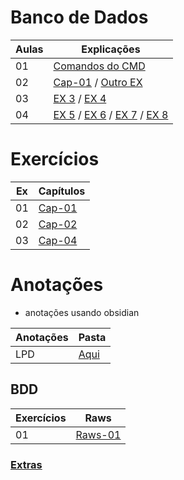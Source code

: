 # Banco de Dados

|Aulas|Explicações|
|-|-|
|01|[Comandos do CMD](/anotacoes[MD]/CMD.md)|
|02|[Cap-01](/js/cap01/ex-01.html) / [Outro EX](/js/cap01/logica.js)|
|03|[EX 3](/js/cap01/ex-01_3.html) / [EX 4](/js/cap01/ex-01_4.html)|
|04|[EX 5](/js/cap01/ex-01_5.html) / [EX 6](/js/cap01/ex-01_6.html) / [EX 7](/js/cap01/ex-01_7.html) / [EX 8](/js/cap01/ex-01_8.html)|


# Exercícios 

|Ex|Capítulos|
|-|-|
|01|[Cap-01](/js/cap01/exercicios/)|
|02|[Cap-02](/js/cap02/exercicios/html/)
|03|[Cap-04](/js/cap04/exercicios/)

# Anotações 
- anotações usando obsidian

|Anotações|Pasta|
|-|-|
|LPD|[Aqui](/notas-obsidian/Índice.md)|

## BDD
|Exercícios|Raws|
|-|-|
|01|[Raws-01](/BDD/Ex-01/raw/)

### [Extras](/desafio_daniel/README.md)